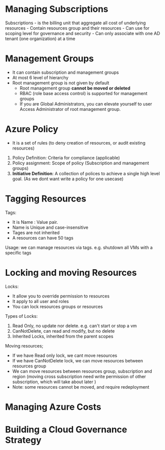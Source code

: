 # Managing Subscriptions

Subscriptions
	- is the billing unit that aggregate all cost of underlying resources
	- Contain resources group and their resources
	- Can use for scoping level for governance and security
	- Can only associate with one AD tenant (one organization) at a time


# Management Groups
- It can contain subscription and management groups
- At most 6 level of hierarchy
- Root management group is not given by default
	- Root management group **cannot be moved or deleted**
	- RBAC (role base access control) is supported for management groups
	- If you are Global Administrators, you can elevate yourself to user Access Administrator of root management group.

# Azure Policy
- It is a set of rules (to deny creation of resources, or audit existing resources)
1. Policy Definition: Criteria for compliance (applicable)
2. Policy assignment: Scope of policy (Subscription and management groups)
3. **Initiative Definition**: A collection of polices to achieve a single high level goal. (As we dont want write a policy for one usecase)

# Tagging Resources

Tags:
- It is Name : Value pair.
- Name is Unique and case-insensitive
- Tages are not inherited
- A resources can have 50 tags

Usage: we can manage resources via tags. e.g. shutdown all VMs with a specific tags

# Locking and moving Resources

Locks:
- It allow you to override permission to resources
- It apply to all user and roles
- You can lock resources groups or resources

Types of Locks:
1. Read Only, no update nor delete. e.g. can't start or stop a vm
2. CanNotDelete, can read and modify, but no delete
3. Inherited Locks, inherited from the parent scopes 

Moving resources;
- If we have Read only lock, we cant move resources
- If we have CanNotDelete lock, we can move resources between resources group
- We can move resources between resources group, subscription and region (moving cross subscription need write permission of other subscription, which will take about later )
- Note: some resources cannot be moved, and require redeployment

# Managing Azure Costs



# Building a Cloud Governance Strategy